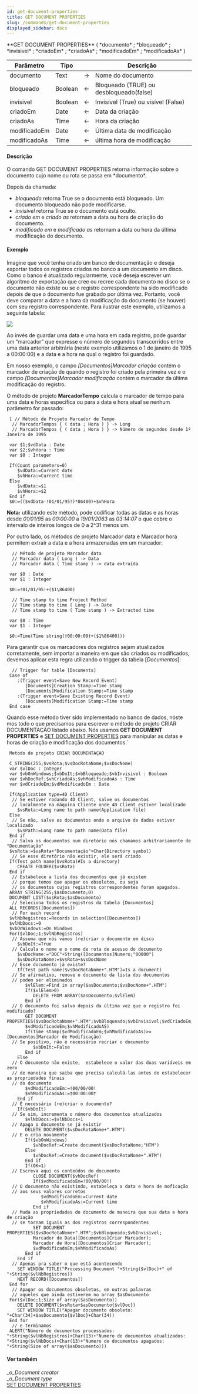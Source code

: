 ```yaml
---
id: get-document-properties
title: GET DOCUMENT PROPERTIES
slug: /commands/get-document-properties
displayed_sidebar: docs
---
```


<!--REF #_command_.GET DOCUMENT PROPERTIES.Syntax-->**GET DOCUMENT PROPERTIES** ( *documento* ; *bloqueado* ; *invisivel* ; *criadoEm* ; *criadoAs* ; *modificadoEm* ; *modificadoAs* )<!-- END REF-->
<!--REF #_command_.GET DOCUMENT PROPERTIES.Params-->
| Parâmetro | Tipo |  | Descrição |
| --- | --- | --- | --- |
| documento | Text | &rarr; | Nome do documento |
| bloqueado | Boolean | &larr; | Bloqueado (TRUE) ou desbloqueado(false) |
| invisivel | Boolean | &larr; | Invisível (True) ou visível (False) |
| criadoEm | Date | &larr; | Data da criação |
| criadoAs | Time | &larr; | Hora da criação |
| modificadoEm | Date | &larr; | Última data de modificação |
| modificadoAs | Time | &larr; | última hora de modificação |

<!-- END REF-->

#### Descrição 

<!--REF #_command_.GET DOCUMENT PROPERTIES.Summary-->O comando GET DOCUMENT PROPERTIES retorna informação sobre o documento cujo nome ou rota se passa em *documento*.<!-- END REF-->  
  
Depois da chamada:  

* *bloqueado* retorna True se o documento está bloqueado. Um documento bloqueado não pode modificarse.
* *invisível* retorna True se o documento está oculto.
* *criado em* e *criado as* retornam a data ou hora de criação do documento.
* *modificado em* e *modificado as* retornam a data ou hora da última modificação do documento.

#### Exemplo 

Imagine que você tenha criado um banco de documentação e deseja exportar todos os registros criados no banco a um documento em disco. Como o banco é atualizado regularmente, você deseja escrever um algoritmo de exportação que cree ou recree cada documento no disco se o documento não existe ou se o registro correspondente ha sido modificado depois de que o documento fue grabado por última vez. Portanto, você deve comparar a data e a hora da modificação do documento (se houver) com seu registro correspondente. Para ilustrar este exemplo, utilizamos a seguinte tabela:

![](../assets/en/commands/pict840812.en.png)

Ao invés de guardar uma data e uma hora em cada registro, pode guardar um “marcador” que expresse o número de segundos transcorridos entre uma data anterior arbitrária (neste exemplo utilizamos o 1 de janeiro de 1995 a 00:00:00) e a data e a hora na qual o registro foi guardado.  

Em nosso exemplo, o campo *\[Documentos\]Marcador criação* contém o marcador de criação de quando o registro foi criado pela primeira vez e o campo *\[Documentos\]Marcador modificação* contém o marcador da última modificação do registro.  
  
O método de projeto **MarcadorTempo** calcula o marcador de tempo para uma data e horas específica ou para a data e hora atual se nenhum parâmetro for passado:

```4d
 [ // Método de Projeto Marcador de Tempo
  // MarcadorTempos { ( data ; Hora ) } -> Long
  // MarcadorTempos { ( data ; Hora ) } -> Número de segundos desde 1º Janeiro de 1995
 
 var $1;$vdData : Date
 var $2;$vhHora : Time
 var $0 : Integer
 
 If(Count parameters=0)
    $vdData:=Current date
    $vhHora:=Current time
 Else
    $vdData:=$1
    $vhHora:=$2
 End if
 $0:=(($vdData-!01/01/95!)*86400)+$vhHora
```

**Nota:** utilizando este método, pode codificar todas as datas e as horas desde *01/01/95* as *00:00:00* a *19/01/2063* as *03:14:07* o que cobre o intervalo de inteiros longos de 0 a 2^31 menos um.

Por outro lado, os métodos de projeto Marcador data e Marcador hora permitem extrair a data e a hora armazenadas em um marcador:

```4d
  // Método de projeto Marcador data
  // Marcador data ( Long ) -> Data
  // Marcador data ( Time stamp ) -> data extraída
 
 var $0 : Date
 var $1 : Integer
 
 $0:=!01/01/95!+($1\86400)
 
  // Time stamp to time Project Method
  // Time stamp to time ( Long ) -> Date
  // Time stamp to time ( Time stamp ) -> Extracted time
 
 var $0 : Time
 var $1 : Integer
 
 $0:=Time(Time string(†00:00:00†+($1%86400)))
```

Para garantir que os marcadores dos registros sejam atualizados corretamente, sem importar a maneira em que são criados ou modificados, devemos aplicar esta regra utilizando o trigger da tabela \[*Documentos*\]:

```4d
  // Trigger for table [Documents]
 Case of
    :(Trigger event=Save New Record Event)
       [Documents]Creation Stamp:=Time stamp
       [Documents]Modification Stamp:=Time stamp
    :(Trigger event=Save Existing Record Event)
       [Documents]Modification Stamp:=Time stamp
 End case
```

Quando esse método tiver sido implementado no banco de dados, nóste mos todo o que precisamos para escrever o método de projeto CRIAR DOCUMENTAÇÂO listado abaixo. Nós usamos **GET DOCUMENT PROPERTIES** e [SET DOCUMENT PROPERTIES](set-document-properties.md) para manipular as datas e horas de criação e modificação dos documentos.\`

```4d
 Metodo de projeto CRIAR DOCUMENTAÇAO
```

```4d
 C_STRING(255;$vsRota;$vsDocRotaNome;$vsDocNome)
 var $vlDoc : Integer
 var $vbOnWindows;$vbDoIt;$vbBloqueado;$vbInvisivel : Boolean
 var $vhDocRef;$vhCriadoAs;$vhModificadoAs : Time
 var $vdCriadoEm;$vdModificadoEm : Date
 
 If(Application type=4D Client)
  // Se estiver rodando 4D Client, salve os documentos
  // localmente na máquina Cliente onde 4D Client estiver localizado
    $vsRota:=Long name to path name(Application file)
 Else
  // Se não, salve os documentos onde o arquivo de dados estiver localizado
    $vsPath:=Long name to path name(Data file)
 End if
  // Salva os documentos num diretório nós chamamos arbitrariamente de "Documentação"
 $vsRota:=$vsRota+"Documentação"+Char(Directory symbol)
  // Se esse diretório não existir, ele será criado
 If(Test path name($vsRota)#Is a directory)
    CREATE FOLDER($vsRota)
 End if
  // Estabelece a lista dos documentos que já existem
  // porque temos que apagar os obsoletos, ou seja
  // os documentos cujos registros correspondentes foram apagados.
 ARRAY STRING(255;$asDocumento;0)
 DOCUMENT LIST($vsRota;$asDocumento)
  // Seleciona todos os registros da tabela [Documentos]
 ALL RECORDS([Documentos])
  // For each record
 $vlNbRegistros:=Records in selection([Documentos])
 $vlNbDocs:=0
 $vbOnWindows:=On Windows
 For($vlDoc;1;$vlNbRegistros)
  // Assuma que nós vamos (re)criar o documento em disco
    $vbDoIt:=True
  // Calcula o nome e o nome de rota de acesso do documento
    $vsDocName:="DOC"+String([Documentos]Numero;"00000")
    $vsDocRotaNome:=$vsRota+$vsDocNome
  // Esse documento já existe?
    If(Test path name($vsDocRotaNome+".HTM")=Is a document)
  // Se afirmativo, remove o documento da lista dos documentos
  // podem ser eliminados
       $vlElem:=Find in array($asDocumento;$vsDocNome+".HTM")
       If($vlElem>0)
          DELETE FROM ARRAY($asDocumento;$vlElem)
       End if
  // O documento foi salvo depois da última vez que o registro foi modificado?
       GET DOCUMENT PROPERTIES($vsDocRotaNome+".HTM";$vbBloqueado;$vbInvisivel;$vdCriadoEm;$vhCriadoAS;
       $vdModificadoEm;$vhModificadoAS)
       If(Time stamp($vdModificadoEm;$vhModificadoAs)>=[Documentos]Marcador de Modificação)
  // Se positivo, não é necessário recriar o documento
          $vbDoIt:=False
       End if
    Else
  // O documento não existe,  estabelece o valor das duas variáveis em zero
  // de maneira que saiba que precisa calculá-las antes de estabelecer as propriedades finais
  // do documento
       $vdModificadoEm:=!00/00/00!
       $vhModificadoAs:=†00:00:00†
    End if
  // É necessário (re)criar o documento?
    If($vbDoIt)
  // Se sim, incrementa o número dos documentos atualizados
       $vlNbDocs:=$vlNbDocs+1
  // Apaga o documento se já existir
       DELETE DOCUMENT($vsDocRotaNome+".HTM")
  // E o cria novamente
       If($vbOnWindows)
          $vhDocRef:=Create document($vsDocRotaNome;"HTM")
       Else
          $vhDocRef:=Create document($vsDocRotaNome+".HTM")
       End if
       If(OK=1)
  // Escreva aqui os conteúdos do documento
          CLOSE DOCUMENT($vhDocRef)
          If($vdModificadoEm=!00/00/00!)
  // O documento não existindo, estabeleça a data e hora de moficação
  // aos seus valores corretos
             $vdModificadoEm:=Current date
             $vhModificadoAs:=Current time
          End if
  // Muda as propriedades do documento de maneira que sua data e hora de criação
  // se tornam iguais as dos registros correspondentes
          SET DOCUMENT PROPERTIES($vsDocRotaNome+".HTM";$vbBloqueado;$vbInvisivel;
          Marcador de Data([Documentos]Criar Marcador);
          Marcador de Hora([Documentos]Criar Marcador);
          $vdModificadoEm;$vhModificadoAs)
       End if
    End if
  // Apenas pra saber o que está acontecendo
    SET WINDOW TITLE("Processing Document "+String($vlDoc)+" of "+String($vlNbRegistros))
    NEXT RECORD([Documentos])
 End for
  // Apagar os documentos obsoletos, em outras palavras
  // aqueles que ainda estiverem no array $asDocumento
 For($vlDoc;1;Size of array($asDocumento))
    DELETE DOCUMENT($vsRota+$asDocumento{$vlDoc})
    SET WINDOW TITLE("Apagar documento obsoleto: "+Char(34)+$asDocumento{$vlDoc}+Char(34))
 End for
  // e terminamos
 ALERT("Número de documentos processados: "+String($vlNbRegistros)+Char(13)+"Numero de documentos atualizados: "+String($vlNbDocs)+Char(13)+"Numero de documentos apagados: "+String(Size of array($asDocumento)))
```

#### Ver também 

*\_o\_Document creator*  
*\_o\_Document type*  
[SET DOCUMENT PROPERTIES](set-document-properties.md)  